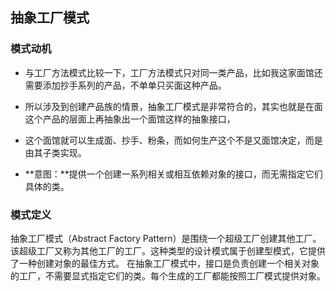 ## 抽象工厂模式

### 模式动机
* 与工厂方法模式比较一下，工厂方法模式只对同一类产品，比如我这家面馆还需要添加抄手系列的产品，不单单只买面这种产品。
* 所以涉及到创建产品族的情景，抽象工厂模式是非常符合的，其实也就是在面这个产品的层面上再抽象出一个面馆这样的抽象接口，
* 这个面馆就可以生成面、抄手、粉条，而如何生产这个不是又面馆决定，而是由其子类实现。

* **意图：**提供一个创建一系列相关或相互依赖对象的接口，而无需指定它们具体的类。

### 模式定义
抽象工厂模式（Abstract Factory Pattern）是围绕一个超级工厂创建其他工厂。该超级工厂又称为其他工厂的工厂。这种类型的设计模式属于创建型模式，它提供了一种创建对象的最佳方式。
在抽象工厂模式中，接口是负责创建一个相关对象的工厂，不需要显式指定它们的类。每个生成的工厂都能按照工厂模式提供对象。
